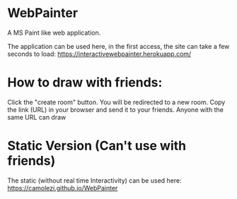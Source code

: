 # WebPainter
A MS Paint like web application.

The application can be used here, in the first access, the site can take a few seconds to load:
https://interactivewebpainter.herokuapp.com/

# How to draw with friends:
Click the "create room" button. You will be redirected to a new room. Copy the link (URL) in your browser and send it to your friends. Anyone with the same URL can draw




# Static Version (Can't use with friends)
The static (without real time Interactivity) can be used here:
https://camolezi.github.io/WebPainter
